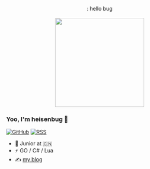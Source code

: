<p align="center">
: hello bug
  <br><br>
  <samp>
    <img src="https://i.imgur.com/kdKhgx6.gif" width="240px" align="center">
  </samp>
</p>

### Yoo, I'm heisenbug 👋
[![GitHub](https://img.shields.io/badge/dynamic/json?logo=github&label=GitHub&labelColor=495867&color=495867&query=%24.data.totalSubs&url=https%3A%2F%2Fapi.spencerwoo.com%2Fsubstats%2F%3Fsource%3Dgithub%26queryKey%3Dhayschan&style=flat-square)](https://github.com/HeisenbergV)
[![RSS](https://img.shields.io/badge/dynamic/json?logo=rss&logoColor=white&label=RSS&labelColor=95B8D1&color=95B8D1&query=%24.data.totalSubs&url=https%3A%2F%2Fapi.spencerwoo.com%2Fsubstats%2F%3Fsource%3Dfeedly%257Cinoreader%257CfeedsPub%26queryKey%3Dhttps://heisenbergv.github.io/index.xml&style=flat-square)](https://heisenbergv.github.io)


- 🍻 Junior at 🇨🇳 
- ⚡ GO / C# / Lua
- ✍️ [my blog](https://heisenbergv.github.io)



